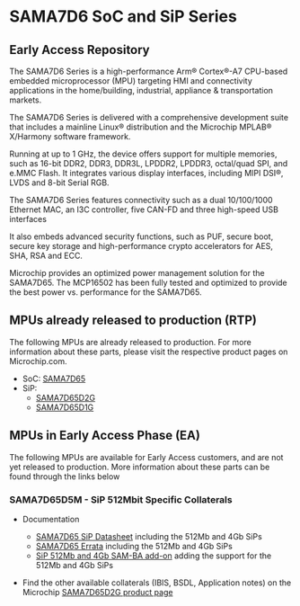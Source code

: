 # SAMA7D6 SoC and SiP Series
## Early Access Repository
The SAMA7D6 Series is a high-performance Arm® Cortex®-A7 CPU-based embedded microprocessor (MPU) targeting HMI and connectivity applications in the home/building, industrial, appliance & transportation markets.

The SAMA7D6 Series is delivered with a comprehensive development suite that includes a mainline Linux® distribution and the Microchip MPLAB® X/Harmony software framework.

Running at up to 1 GHz, the device offers support for multiple memories, such as 16-bit DDR2, DDR3, DDR3L, LPDDR2, LPDDR3, octal/quad SPI, and e.MMC Flash. It integrates various display interfaces, including MIPI DSI®, LVDS and 8-bit Serial RGB.

The SAMA7D6 Series features connectivity such as a dual 10/100/1000 Ethernet MAC, an I3C controller, five CAN-FD and three high-speed USB interfaces

It also embeds advanced security functions, such as PUF, secure boot, secure key storage and high-performance crypto accelerators for AES, SHA, RSA and ECC.

Microchip provides an optimized power management solution for the SAMA7D65. The MCP16502 has been fully tested and optimized to provide the best power vs. performance for the SAMA7D65.

## MPUs already released to production (RTP)
The following MPUs are already released to production. For more information about these parts, please visit the respective product pages on Microchip.com.
* SoC: [SAMA7D65](https://www.microchip.com/en-us/product/SAMA7D65)
* SiP: 
  * [SAMA7D65D2G](https://www.microchip.com/en-us/product/SAMA7D65D2G)
  * [SAMA7D65D1G](https://www.microchip.com/en-us/product/SAMA7D65D1G)
  
## MPUs in Early Access Phase (EA)
The following MPUs are available for Early Access customers, and are not yet released to production. More information about these parts can be found through the links below
### SAMA7D65D5M - SiP 512Mbit Specific Collaterals
* Documentation
  * [SAMA7D65 SiP Datasheet](SAMA7D6%20Series%20Silicon%20Errata%20and%20Data%20Sheet%20-%2080001131G.pdf) including the 512Mb and 4Gb SiPs
  * [SAMA7D65 Errata](SAMA7D6%20Series%20SiP%20Data%20Sheet%20-%2060001853D.pdf) including the 512Mb and 4Gb SiPs
  * [SiP 512Mb and 4Gb SAM-BA add-on](sam-ba_3.9.1_sama7d65d5m-d4g_addon.zip) adding the support for the 512Mb and 4Gb SiPs
  
* Find the other available collaterals (IBIS, BSDL, Application notes) on the Microchip [SAMA7D65D2G product page](https://www.microchip.com/en-us/product/SAMA7D65D2G)